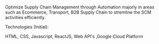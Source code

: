 Optimize Supply Chain Management through  Automation majorly in areas such as Ecommerce, Transport, B2B Supply Chain to stremline the SCM activities efficiently.

Technologies (Initial):
 
HTML, CSS, Javascript, ReactJS, Web API's ,Google Cloud Platform